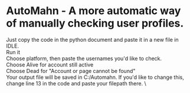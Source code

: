 # AutoMahn - A more automatic way of manually checking user profiles.
Just copy the code in the python document and paste it in a new file in IDLE.  \
Run it \
Choose platform, then paste the usernames you'd like to check. \
Choose Alive for account still active  \
Choose Dead for "Account or page cannot be found"  \
Your output file will be saved in C:/Automahn. If you'd like to change this, change line 13 in the code and paste your filepath there.  \
